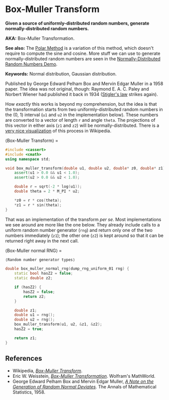 # Box-Muller Transform

**Given a source of uniformly-distributed random numbers, generate normally-distributed random numbers.**

**AKA:** Box-Muller Transformation.

**See also:** The [Polar Method](polar_method.md) is a variation of this method, which doesn't require to compute the sine and cosine. More stuff we can use to generate normally-distributed random numbers are seen in the [Normally-Distributed Random Numbers Demo](../plates/normally_distributed_random_numbers_demo.md).

**Keywords:** Normal distribution, Gaussian distribution.

Published by George Edward Pelham Box and Mervin Edgar Muller in a 1958 paper. The idea was not original, though: Raymond E. A. C. Paley and Norbert Wiener had published it back in 1934 ([Stigler's law](https://en.wikipedia.org/wiki/Stigler%27s_law_of_eponymy) strikes again).

How *exactly* this works is beyond my comprehension, but the idea is that the transformation starts from two uniformly-distributed random numbers in the (0, 1) interval (`u1` and `u2` in the implementation below). These numbers are converted to a vector of length `r` and angle `theta`. The projections of this vector in either axis (`z1` and `z2`) will be normally-distributed. There is a [very nice visualization](https://en.wikipedia.org/wiki/File:Box-Muller_transform_visualisation.svg) of this process in Wikipedia.

⟨Box-Muller Transform⟩ =
```C++
#include <cassert>
#include <cmath>
using namespace std;

void box_muller_transform(double u1, double u2, double* z0, double* z1) {
    assert(u1 > 0.0 && u1 < 1.0);
    assert(u2 > 0.0 && u2 < 1.0);

    double r = sqrt(-2 * log(u1));
    double theta = 2 * M_PI * u2;

    *z0 = r * cos(theta);
    *z1 = r * sin(theta);
}
```

That was an implementation of the transform *per se*. Most implementations we see around are more like the one below. They already include calls to a uniform random number generator (`rng`) and return only one of the two numbers immediately (`z1`); the other one (`z2`) is kept around so that it can be returned right away in the next call.

⟨Box-Muller normal RNG⟩ =
```C++
⟨Random number generator types⟩

double box_muller_normal_rng(dump_rng_uniform_01 rng) {
    static bool hasZ2 = false;
    static double z2;

    if (hasZ2) {
        hasZ2 = false;
        return z2;
    }

    double z1;
    double u1 = rng();
    double u2 = rng();
    box_muller_transform(u1, u2, &z1, &z2);
    hasZ2 = true;

    return z1;
}
```

## References

* Wikipedia, *[Box-Muller Transform](https://en.wikipedia.org/wiki/Box%E2%80%93Muller_transform)*.
* Eric W. Weisstein, *[Box-Muller Transformation](http://mathworld.wolfram.com/Box-MullerTransformation.html)*. Wolfram's MathWorld.
* George Edward Pelham Box and Mervin Edgar Muller, *[A Note on the Generation of Random Normal Deviates](https://projecteuclid.org/euclid.aoms/1177706645)*. The Annals of Mathematical Statistics, 1958.
